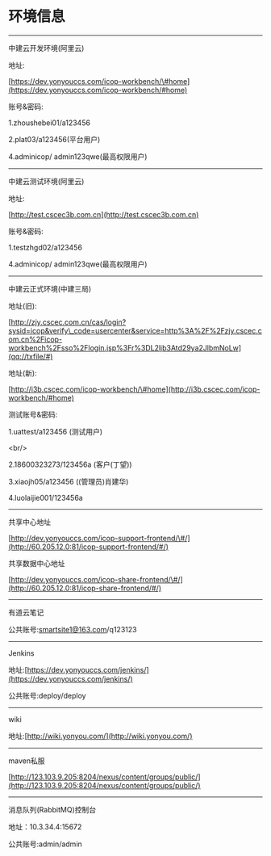# 环境信息

---

中建云开发环境\(阿里云\)

地址:

[https://dev.yonyouccs.com/icop-workbench/\#home](https://dev.yonyouccs.com/icop-workbench/#home)

账号&密码:

1.zhoushebei01/a123456

2.plat03/a123456\(平台用户\)

4.adminicop/ admin123qwe\(最高权限用户\)

---

中建云测试环境\(阿里云\)

地址:

[http://test.cscec3b.com.cn](http://test.cscec3b.com.cn)

账号&密码:

1.testzhgd02/a123456

4.adminicop/ admin123qwe\(最高权限用户\)

---

中建云正式环境\(中建三局\)

地址\(旧\):

[http://zjy.cscec.com.cn/cas/login?sysid=icop&verify\_code=usercenter&service=http%3A%2F%2Fzjy.cscec.com.cn%2Ficop-workbench%2Fsso%2Flogin.jsp%3Fr%3DL2ljb3Atd29ya2JlbmNoLw](qq://txfile/#)

地址\(新\):

[http://i3b.cscec.com/icop-workbench/\#home](http://i3b.cscec.com/icop-workbench/#home)

测试账号&密码:

1.uattest/a123456 \(测试用户\)

&lt;br/&gt;

2.18600323273/123456a \(客户\(丁望\)\)

3.xiaojh05/a123456 \(\(管理员\)肖建华\)

4.luolaijie001/123456a

---

共享中心地址

[http://dev.yonyouccs.com/icop-support-frontend/\#/](http://60.205.12.0:81/icop-support-frontend/#/)

共享数据中心地址

[http://dev.yonyouccs.com/icop-share-frontend/\#/](http://60.205.12.0:81/icop-share-frontend/#/)

---

有道云笔记

公共账号:smartsite1@163.com/q123123

---

Jenkins

地址:[https://dev.yonyouccs.com/jenkins/](https://dev.yonyouccs.com/jenkins/)

公共账号:deploy/deploy

---

wiki

地址:[http://wiki.yonyou.com/](http://wiki.yonyou.com/)

---

maven私服

[http://123.103.9.205:8204/nexus/content/groups/public/](http://123.103.9.205:8204/nexus/content/groups/public/)

---

消息队列\(RabbitMQ\)控制台

地址：10.3.34.4:15672

公共账号:admin/admin

